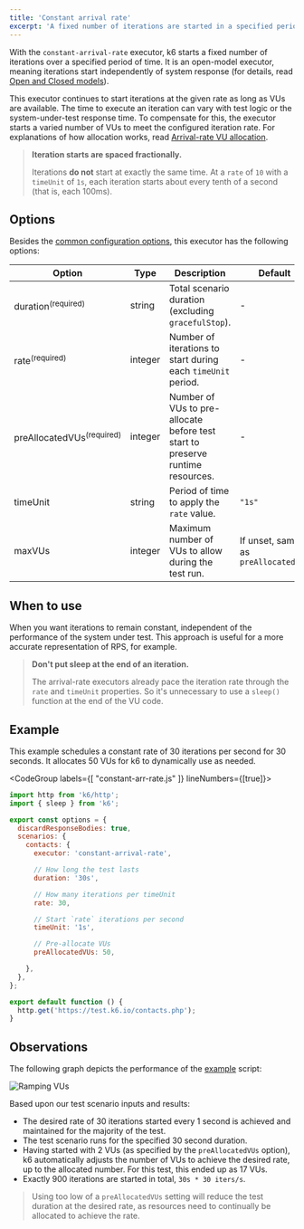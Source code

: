 ```yaml
---
title: 'Constant arrival rate'
excerpt: 'A fixed number of iterations are started in a specified period of time.'
---
```


With the `constant-arrival-rate` executor, k6 starts a fixed number of iterations over a specified period of time.
It is an open-model executor, meaning iterations start independently of system response (for details, read
[Open and Closed models](/using-k6/scenarios/concepts/open-vs-closed)).

This executor continues to start iterations at the given rate as long as VUs are available.
The time to execute an iteration can vary with test logic or the system-under-test response time.
To compensate for this, the executor starts a varied number of VUs to meet the configured iteration rate.
For explanations of how allocation works, read [Arrival-rate VU allocation](/using-k6/scenarios/concepts/arrival-rate-vu-allocation).

<Blockquote mod="Note" title="">

**Iteration starts are spaced fractionally.**

Iterations **do not** start at exactly the same time.
At a `rate` of `10` with a `timeUnit` of `1s`, each iteration starts about every tenth of a second (that is, each 100ms).

</Blockquote>

## Options

Besides the [common configuration options](/using-k6/scenarios#options),
this executor has the following options:

| Option             | Type    | Description                                                                             | Default |
| ------------------ | ------- | --------------------------------------------------------------------------------------- | ------- |
| duration<sup>(required)</sup>        | string  | Total scenario duration (excluding `gracefulStop`).                                     | -       |
| rate<sup>(required)</sup>            | integer | Number of iterations to start during each `timeUnit` period.                                 | -       |
| preAllocatedVUs<sup>(required)</sup> | integer | Number of VUs to pre-allocate before test start to preserve runtime resources. | -       |
| timeUnit         | string  | Period of time to apply the `rate` value.                                               | `"1s"`  |
| maxVUs           | integer | Maximum number of VUs to allow during the test run.                                     | If unset, same as `preAllocatedVUs`       |

## When to use

When you want iterations to remain constant, independent of the performance of the system under test.
This approach is useful for a more accurate representation of RPS, for example.


<Blockquote mod="note" title="">

**Don't put sleep at the end of an iteration.**

The arrival-rate executors already pace the iteration rate through the `rate` and `timeUnit` properties.
So it's unnecessary to use a `sleep()` function at the end of the VU code.

</Blockquote>

## Example

This example schedules a constant rate of 30 iterations per second for 30 seconds.
It allocates 50 VUs for k6 to dynamically use as needed.

<CodeGroup labels={[ "constant-arr-rate.js" ]} lineNumbers={[true]}>

```javascript
import http from 'k6/http';
import { sleep } from 'k6';

export const options = {
  discardResponseBodies: true,
  scenarios: {
    contacts: {
      executor: 'constant-arrival-rate',

      // How long the test lasts
      duration: '30s',

      // How many iterations per timeUnit
      rate: 30,

      // Start `rate` iterations per second
      timeUnit: '1s',

      // Pre-allocate VUs
      preAllocatedVUs: 50,

    },
  },
};

export default function () {
  http.get('https://test.k6.io/contacts.php');
}
```

</CodeGroup>


## Observations

The following graph depicts the performance of the [example](#example) script:

![Ramping VUs](./images/constant-arrival-rate.png)

Based upon our test scenario inputs and results:

* The desired rate of 30 iterations started every 1 second is achieved and maintained for the majority of the test.
* The test scenario runs for the specified 30 second duration.
* Having started with 2 VUs (as specified by the `preAllocatedVUs` option), k6 automatically adjusts the number of VUs to achieve the desired rate, up to the allocated number. For this test, this ended up as 17 VUs.
* Exactly 900 iterations are started in total, `30s * 30 iters/s`.

> Using too low of a `preAllocatedVUs` setting will reduce the test duration at the desired rate, as resources need to continually be allocated to achieve the rate.
